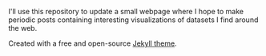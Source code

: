 I'll use this repository to update a small webpage where I hope to make periodic posts containing interesting visualizations of datasets I find around the web.

Created with a free and open-source [Jekyll theme](https://rohanchandra.github.io/project/type/).
